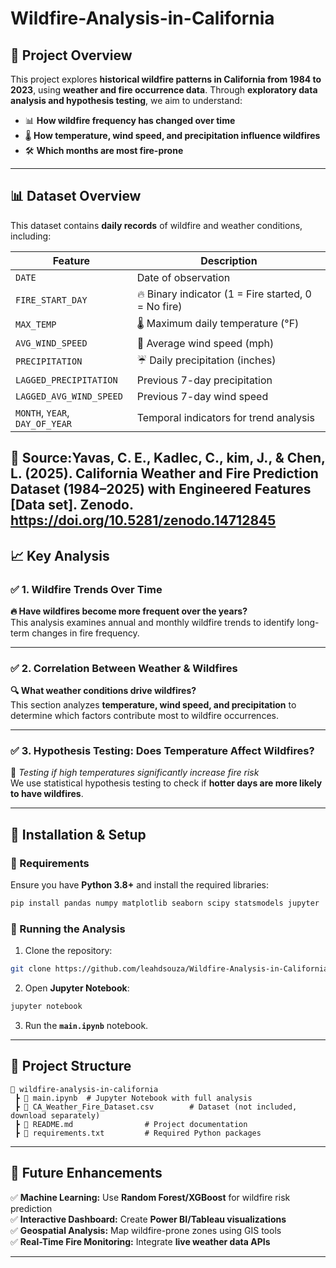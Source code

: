 # Wildfire-Analysis-in-California

## **📌 Project Overview**
This project explores **historical wildfire patterns in California from 1984 to 2023**, using **weather and fire occurrence data**. Through **exploratory data analysis and hypothesis testing**, we aim to understand:
- 📊 **How wildfire frequency has changed over time**  
- 🌡️ **How temperature, wind speed, and precipitation influence wildfires**  
- 🛠️ **Which months are most fire-prone**  
---

## **📊 Dataset Overview**
This dataset contains **daily records** of wildfire and weather conditions, including:

| Feature | Description |
|---------|------------|
| `DATE` | Date of observation |
| `FIRE_START_DAY` | 🔥 Binary indicator (1 = Fire started, 0 = No fire) |
| `MAX_TEMP` | 🌡️ Maximum daily temperature (°F) |
| `AVG_WIND_SPEED` | 💨 Average wind speed (mph) |
| `PRECIPITATION` | ☔ Daily precipitation (inches) |
| `LAGGED_PRECIPITATION` | Previous 7-day precipitation |
| `LAGGED_AVG_WIND_SPEED` | Previous 7-day wind speed |
| `MONTH`, `YEAR`, `DAY_OF_YEAR` | Temporal indicators for trend analysis |

📌 **Source:Yavas, C. E., Kadlec, C., kim, J., & Chen, L. (2025). California Weather and Fire Prediction Dataset (1984–2025) with Engineered Features [Data set]. Zenodo. https://doi.org/10.5281/zenodo.14712845**
---

## **📈 Key Analysis**
### ✅ **1. Wildfire Trends Over Time**
**🔥 Have wildfires become more frequent over the years?**  
This analysis examines annual and monthly wildfire trends to identify long-term changes in fire frequency.

---

### ✅ **2. Correlation Between Weather & Wildfires**
**🔍 What weather conditions drive wildfires?**  
This section analyzes **temperature, wind speed, and precipitation** to determine which factors contribute most to wildfire occurrences.

---

### ✅ **3. Hypothesis Testing: Does Temperature Affect Wildfires?**
🧪 *Testing if high temperatures significantly increase fire risk*  
We use statistical hypothesis testing to check if **hotter days are more likely to have wildfires**.

---

## **🚀 Installation & Setup**
### **🔹 Requirements**
Ensure you have **Python 3.8+** and install the required libraries:
```bash
pip install pandas numpy matplotlib seaborn scipy statsmodels jupyter
```

### **🔹 Running the Analysis**
1. Clone the repository:
```bash
git clone https://github.com/leahdsouza/Wildfire-Analysis-in-California
```
2. Open **Jupyter Notebook**:
```bash
jupyter notebook
```
3. Run the **`main.ipynb`** notebook.

---

## **📂 Project Structure**
```
📂 wildfire-analysis-in-california
 ┣ 📜 main.ipynb  # Jupyter Notebook with full analysis
 ┣ 📜 CA_Weather_Fire_Dataset.csv        # Dataset (not included, download separately)
 ┣ 📜 README.md                # Project documentation
 ┣ 📜 requirements.txt         # Required Python packages
```

---

## **📢 Future Enhancements**
✅ **Machine Learning:** Use **Random Forest/XGBoost** for wildfire risk prediction  
✅ **Interactive Dashboard:** Create **Power BI/Tableau visualizations**  
✅ **Geospatial Analysis:** Map wildfire-prone zones using GIS tools  
✅ **Real-Time Fire Monitoring:** Integrate **live weather data APIs**  

---
